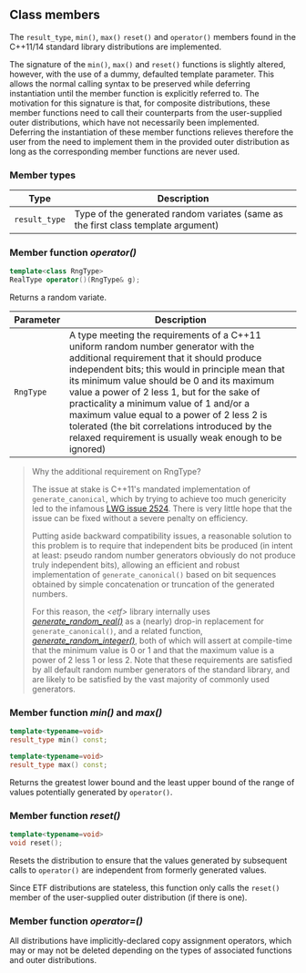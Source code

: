 
## Class members

The `result_type`, `min()`, `max()` `reset()` and `operator()` members found in
the C++11/14 standard library distributions are implemented.

The signature of the `min()`, `max()` and `reset()` functions is slightly
altered, however, with the use of a dummy, defaulted template parameter. This
allows the normal calling syntax to be preserved while deferring instantiation
until the member function is explicitly referred to.
The motivation for this signature is that, for composite distributions, these
member functions need to call their counterparts from the user-supplied outer
distributions, which have not necessarily been implemented.
Deferring the instantiation of these member functions relieves therefore the
user from the need to implement them in the provided outer distribution as long
as the corresponding member functions are never used.


### Member types

 Type          | Description
---------------|---------------------------------------------------------------
 `result_type` | Type of the generated random variates (same as the first class template argument)

### Member function *operator()*

```c++
template<class RngType>
RealType operator()(RngType& g);
```

Returns a random variate.

 Parameter          | Description
--------------------|----------------------------------------------------------
 `RngType`          | A type meeting the requirements of a C++11 uniform random number generator with the additional requirement that it should produce independent bits; this would in principle mean that its minimum value should be 0 and its maximum value a power of 2 less 1, but for the sake of practicality a minimum value of 1 and/or a maximum value equal to a power of 2 less 2 is tolerated (the bit correlations introduced by the relaxed requirement is usually weak enough to be ignored)


> Why the additional requirement on RngType?
> 
> The issue at stake is C++11's mandated implementation of
> `generate_canonical`, which by trying to achieve too much genericity led to
> the infamous
> [LWG issue 2524](http://open-std.org/JTC1/SC22/WG21/docs/lwg-active.html#2524).
> There is very little hope that the issue can be fixed without a severe
> penalty on efficiency.
> 
> Putting aside backward compatibility issues, a reasonable solution to this
> problem is to require that independent bits be produced (in intent at least:
> pseudo random number generators obviously do not produce truly independent
> bits), allowing an efficient and robust implementation of
> `generate_canonical()` based on bit sequences obtained by simple
> concatenation or truncation of the generated numbers.
> 
> For this reason, the *\<etf\>* library internally uses
> [*generate_random_real()*](random_digits/random_numbers.html)
> as a (nearly) drop-in replacement for `generate_canonical()`, and a related
> function,
> [*generate_random_integer()*](random_digits/random_numbers.html),
> both of which will assert at compile-time that the minimum value is 0 or 1
> and that the maximum value is a power of 2 less 1 or less 2.  Note that these
> requirements are satisfied by all default random number generators of the
> standard library, and are likely to be satisfied by the vast majority of
> commonly used generators.


### Member function *min()* and *max()*

```c++
template<typename=void>
result_type min() const;
```

```c++
template<typename=void>
result_type max() const;
```

Returns the greatest lower bound and the least upper bound of the range of
values potentially generated by `operator()`.


### Member function *reset()*

```c++
template<typename=void>
void reset();
```

Resets the distribution to ensure that the values generated by subsequent
calls to `operator()` are independent from formerly generated values.

Since ETF distributions are stateless, this function only calls the `reset()`
member of the user-supplied outer distribution (if there is one).

### Member function *operator=()*

All distributions have implicitly-declared copy assignment operators, which
may or may not be deleted depending on the types of associated functions
and outer distributions.

